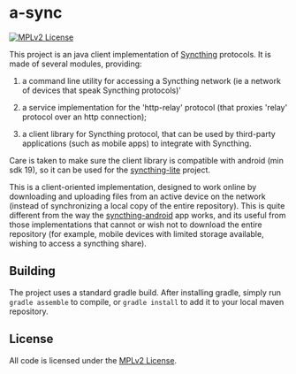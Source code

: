 # a-sync

[![MPLv2 License](https://img.shields.io/badge/license-MPLv2-blue.svg?style=flat-square)](https://www.mozilla.org/MPL/2.0/)

This project is an java client implementation of [Syncthing][1] protocols. It is made of several modules, providing:

 1. a command line utility for accessing a Syncthing network (ie a network of devices that 
 speak Syncthing protocols)'

 2. a service implementation for the 'http-relay' protocol (that proxies 'relay' protocol 
 over an http connection);

 3. a client library for Syncthing protocol, that can be used by third-party applications 
 (such as mobile apps) to integrate with Syncthing.

Care is taken to make sure the client library is compatible with android (min sdk 19), so it 
can be used for the [syncthing-lite][2] project.

This is a client-oriented implementation, designed to work online by downloading and
uploading files from an active device on the network (instead of synchronizing a local copy 
of the entire repository). This is quite different from the way the [syncthing-android][3] app
works, and its useful from those implementations that cannot or wish not to download the 
entire repository (for example, mobile devices with limited storage available, wishing to 
access a syncthing share).

## Building

The project uses a standard gradle build. After installing gradle, simply run `gradle assemble` to compile, or
`gradle install` to add it to your local maven repository.

## License

All code is licensed under the [MPLv2 License][3].

[1]: https://syncthing.net/
[2]: https://github.com/Nutomic/syncthing-lite
[3]: https://github.com/syncthing/syncthing-android
[4]: LICENSE


